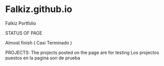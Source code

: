 # Falkiz.github.io
Falkiz Portfolio

STATUS OF PAGE

Almost finish  ( Casi Terminado )


PROJECTS:
The projects posted on the page are for testing
Los projectos puestos en la pagina son de prueba
